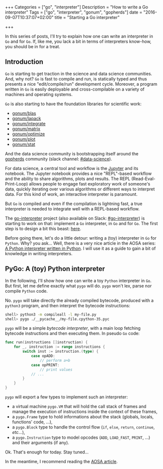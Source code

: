 +++
Categories = ["go", "interpreter"]
Description = "How to write a Go interpreter"
Tags = ["go", "interpreter", "gonum", "gopherds"]
date = "2016-09-07T10:37:07+02:00"
title = "Starting a Go interpreter"

+++

In this series of posts, I'll try to explain how one can write an interpreter
in `Go` and for `Go`.
If, like me, you lack a bit in terms of interpreters know-how, you should be
in for a treat.

## Introduction

`Go` is starting to get traction in the science and data science communities.
And, why not?
`Go` is fast to compile and run, is statically typed and thus presents a nice
"edit/compile/run" development cycle.
Moreover, a program written in `Go` is easily deployable and cross-compilable
on a variety of machines and operating systems.

`Go` is also starting to have the foundation libraries for scientific work:

- [gonum/blas](https://github.com/gonum/blas)
- [gonum/lapack](https://github.com/gonum/lapack)
- [gonum/integrate](https://github.com/gonum/integrate)
- [gonum/matrix](https://github.com/gonum/matrix)
- [gonum/optimize](https://github.com/gonum/optimize)
- [gonum/plot](https://github.com/gonum/plot)
- [gonum/stat](https://github.com/gonum/stat)

And the data science community is bootstrapping itself around the [gopherds](https://github.com/gopherds)
community (slack channel: [#data-science](https://gophers.slack.com/messages/data-science)).

For data science, a central tool and workflow is the [Jupyter](https://jupyter.org) and its
notebook.
The Jupyter notebook provides a nice "REPL"-based workflow and the ability
to share algorithms, plots and results.
The REPL (Read-Eval-Print-Loop) allows people to engage fast exploratory
work of someone's data, quickly iterating over various algorithms or
different ways to interpret data.
For this kind of work, an interactive interpreter is paramount.

But `Go` is compiled and even if the compilation is lightning fast, a true
interpreter is needed to integrate well with a REPL-based workflow.

The [go-interpreter](https://github.com/go-interpreter) project (also available
on Slack: [#go-interpreter](https://gophers.slack.com/messages/go-interpreter))
is starting to work on that: implement a `Go` interpreter, in `Go` and for `Go`.
The first step is to design a bit this beast: [here](https://github.com/go-interpreter/proposal/issues/1).

Before going there, let's do a little detour: writing a (toy) interpreter
in `Go` for `Python`.
Why? you ask...
Well, there is a very nice article in the AOSA series:
[A Python interpreter written in Python](http://www.aosabook.org/en/500L/a-python-interpreter-written-in-python.html).
I will use it as a guide to gain a bit of knowledge in writing interpreters.

## PyGo: A (toy) Python interpreter

In the following, I'll show how one can write a toy `Python` interpreter in `Go`.
But first, let me define exactly what `pygo` will do.
`pygo` won't lex, parse nor compile `Python` code.

No.
`pygo` will take directly the already compiled bytecode, produced with a
`python3` program, and then interpret the bytecode instructions:

```sh
shell> python3 -m compileall -l my-file.py
shell> pygo ./__pycache__/my-file.cpython-35.pyc
```

`pygo` will be a simple _bytecode interpreter_, with a main loop fetching
bytecode instructions and then executing them.
In pseudo `Go` code:

```go
func run(instructions []instruction) {
	for _, instruction := range instructions {
		switch inst := instruction.(type) {
			case opADD:
				// perform a+b
			case opPRINT:
				// print values
			// ...
		}
	}
}
```

`pygo` will export a few types to implement such an interpreter:

- a virtual machine `pygo.VM` that will hold the call stack of frames
  and manage the execution of instructions inside the context of these frames,
- a `pygo.Frame` type to hold informations about the stack (globals, locals, 
  functions' code, ...),
- a `pygo.Block` type to handle the control flow (`if`, `else`, `return`, 
  `continue`, _etc_...),
- a `pygo.Instruction` type to model opcodes (`ADD`, `LOAD_FAST`, `PRINT`, ...)
  and their arguments (if any).

Ok.
That's enough for today.
Stay tuned...

In the meantime, I recommend reading the [AOSA article](http://www.aosabook.org/en/500L/a-python-interpreter-written-in-python.html).
